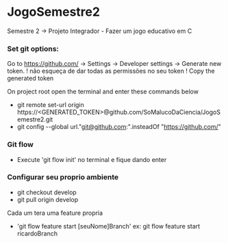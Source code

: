 # JogoSemestre2
Semestre 2 -> Projeto Integrador - Fazer um jogo educativo em C

### Set git options:
 Go to https://github.com/ → Settings → Developer settings → Generate new token.
 ! não esqueça de dar todas as permissões no seu token !
 Copy the generated token
 
On project root open the terminal and enter these commands below

- git remote set-url origin https://<GENERATED_TOKEN>@github.com/SoMalucoDaCiencia/JogoSemestre2.git
- git config --global url."git@github.com:".insteadOf "https://github.com/"  

### Git flow
- Execute 'git flow init' no terminal e fique dando enter 

### Configurar seu proprio ambiente 
- git checkout develop
- git pull origin develop

Cada um tera uma feature propria
- 'git flow feature start [seuNome]Branch' ex: git flow feature start ricardoBranch















